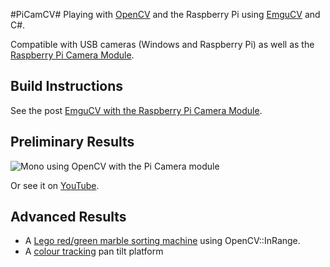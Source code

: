 
#PiCamCV#
Playing with [OpenCV](http://www.opencv.org) and the Raspberry Pi using [EmguCV](http://www.emgu.com/) and C#.
 
Compatible with USB cameras (Windows and Raspberry Pi) as well as the [Raspberry Pi Camera Module](http://www.raspberrypi.org/products/camera-module/).

## Build Instructions ##
See the post [EmguCV with the Raspberry Pi Camera Module](http://blog.turbine51.net/2014/08/30/emgucv-with-the-raspberry-pi-camera-module/).

## Preliminary Results ##
![Mono using OpenCV with the Pi Camera module](https://raw.githubusercontent.com/neutmute/PiCamCV/master/docs/picamcv.png)

Or see it on [YouTube](https://www.youtube.com/watch?v=L0edGgYIjlc).

## Advanced Results ##

* A [Lego red/green marble sorting machine](http://youtu.be/MWK55A0RH0U) using OpenCV::InRange.
* A [colour tracking](http://blog.turbine51.net/2015/05/24/pan-tilt-3-colour-tracking/) pan tilt platform